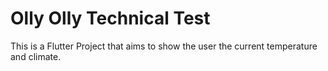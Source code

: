 # Olly Olly Technical Test

This is a Flutter Project that aims to show the user the current temperature and climate.
